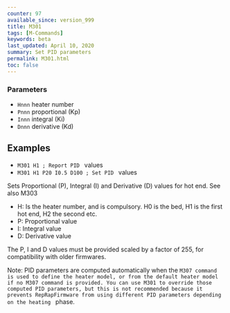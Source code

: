 ```yaml
---
counter: 97
available_since: version_999
title: M301
tags: [M-Commands] 
keywords: beta 
last_updated: April 10, 2020 
summary: Set PID parameters 
permalink: M301.html
toc: false 
---
```



### Parameters

* `Hnnn` heater number
* `Pnnn` proportional (Kp)
* `Innn` integral (Ki)
* `Dnnn` derivative (Kd)

## Examples

* ` M301 H1 ; Report PID  ` values
* ` M301 H1 P20 I0.5 D100 ; Set PID  ` values

Sets Proportional (P), Integral (I) and Derivative (D) values for hot end. See also M303

* H: Is the heater number, and is compulsory. H0 is the bed, H1 is the first hot end, H2 the second etc.
* P: Proportional value
* I: Integral value
* D: Derivative value

The P, I and D values must be provided scaled by a factor of 255, for compatibility with older firmwares.

Note: PID parameters are computed automatically when the ` M307 command is used to define the heater model, or from the default heater model if no M307 command is provided. You can use M301 to override those computed PID parameters, but this is not recommended because it prevents RepRapFirmware from using different PID parameters depending on the heating  ` phase.

